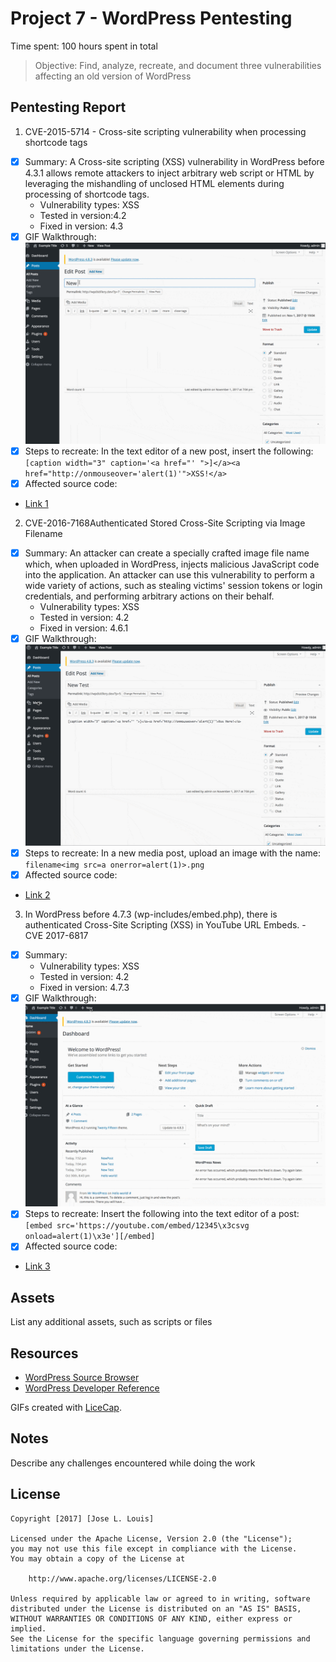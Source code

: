 # Project 7 - WordPress Pentesting

Time spent: 100 hours spent in total

> Objective: Find, analyze, recreate, and document three vulnerabilities affecting an old version of WordPress

## Pentesting Report

1. CVE-2015-5714 - Cross-site scripting vulnerability when processing shortcode tags
  - [x] Summary: A Cross-site scripting (XSS) vulnerability in WordPress before 4.3.1 allows remote attackers to inject arbitrary web script or HTML by leveraging the mishandling of unclosed HTML elements during processing of shortcode tags.
    - Vulnerability types: XSS
    - Tested in version:4.2
    - Fixed in version: 4.3
  - [x] GIF Walkthrough: <img src='images/gif0.gif' title='screen' width='' alt='' />
  - [x] Steps to recreate: In the text editor of a new post, insert the following:
	`[caption width="3" caption='<a href="' ">]</a><a href="http://onmouseover='alert(1)'">XSS!</a>`
  - [x] Affected source code: 
- [Link 1](https://core.trac.wordpress.org/browser/branches/4.1/src/wp-includes/post.php)
2. CVE-2016-7168Authenticated Stored Cross-Site Scripting via Image Filename 
  - [x] Summary: An attacker can create a specially crafted image file name which, when uploaded in WordPress, injects malicious JavaScript code into the application. An attacker can use this vulnerability to perform a wide variety of actions, such as stealing victims' session tokens or login credentials, and performing arbitrary actions on their behalf.
    - Vulnerability types: XSS
    - Tested in version: 4.2
    - Fixed in version: 4.6.1
  - [x] GIF Walkthrough: <img src='images/gif1.gif' title='screen' width='' alt='' />
  - [x] Steps to recreate: In a new media post, upload an image with the name: `filename<img src=a onerror=alert(1)>.png` 
  - [x] Affected source code: 
- [Link 2](https://core.trac.wordpress.org/browser/branches/4.2/src/wp-admin/includes/media.php)
3. In WordPress before 4.7.3 (wp-includes/embed.php), there is authenticated Cross-Site Scripting (XSS) in YouTube URL Embeds. - CVE 2017-6817
  - [x] Summary: 
    - Vulnerability types: XSS
    - Tested in version: 4.2
    - Fixed in version: 4.7.3
  - [x] GIF Walkthrough: <img src='images/gif2.gif' title='screen' width='' alt='' />
  - [x] Steps to recreate: Insert the following into the text editor of a post: `[embed src='https://youtube.com/embed/12345\x3csvg onload=alert(1)\x3e'][/embed]`
  - [x] Affected source code:
- [Link 3](https://core.trac.wordpress.org/browser/branches/4.1/src/wp-includes/media.php)
## Assets

List any additional assets, such as scripts or files

## Resources

- [WordPress Source Browser](https://core.trac.wordpress.org/browser/)
- [WordPress Developer Reference](https://developer.wordpress.org/reference/)

GIFs created with [LiceCap](http://www.cockos.com/licecap/).

## Notes

Describe any challenges encountered while doing the work

## License

    Copyright [2017] [Jose L. Louis]

    Licensed under the Apache License, Version 2.0 (the "License");
    you may not use this file except in compliance with the License.
    You may obtain a copy of the License at

        http://www.apache.org/licenses/LICENSE-2.0

    Unless required by applicable law or agreed to in writing, software
    distributed under the License is distributed on an "AS IS" BASIS,
    WITHOUT WARRANTIES OR CONDITIONS OF ANY KIND, either express or implied.
    See the License for the specific language governing permissions and
    limitations under the License.
